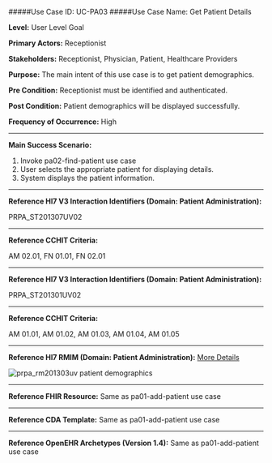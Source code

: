 #####Use Case ID: UC-PA03
#####Use Case Name: Get Patient Details

**Level:**                     User Level Goal

**Primary Actors:**            Receptionist

**Stakeholders:**              Receptionist, Physician, Patient, Healthcare Providers

**Purpose:**                   The main intent of this use case is to get patient demographics.

**Pre Condition:**             Receptionist must be identified and authenticated. 

**Post Condition:**            Patient demographics will be displayed successfully.

**Frequency of Occurrence:**   High
__________________________________________________________
**Main Success Scenario:**

1. Invoke pa02-find-patient use case
2. User selects the appropriate patient for displaying details.
6. System displays the patient information.

________________________________________________________________________
**Reference Hl7 V3 Interaction Identifiers (Domain: Patient Administration):**

PRPA_ST201307UV02
_______________________________________________________________
**Reference CCHIT Criteria:**

AM 02.01, FN 01.01, FN 02.01
________________________________________________________________________
**Reference Hl7 V3 Interaction Identifiers (Domain: Patient Administration):**

PRPA_ST201301UV02
_______________________________________________________________
**Reference CCHIT Criteria:**

AM 01.01, AM 01.02, AM 01.03, AM 01.04, AM 01.05

_______________________________________________________________
**Reference Hl7 RMIM (Domain: Patient Administration):**
[More Details](http://www.hl7.org/implement/standards/product_brief.cfm?product_id=306)

![prpa_rm201303uv patient demographics](https://f.cloud.github.com/assets/5391320/1288161/55b8e064-3006-11e3-8aa6-8c7d1492d211.png)
_______________________________________________________________
**Reference FHIR Resource:**
Same as pa01-add-patient use case

_______________________________________________________________
**Reference CDA Template:**
Same as pa01-add-patient use case

_______________________________________________________________
**Reference OpenEHR Archetypes (Version 1.4):**
Same as pa01-add-patient use case




